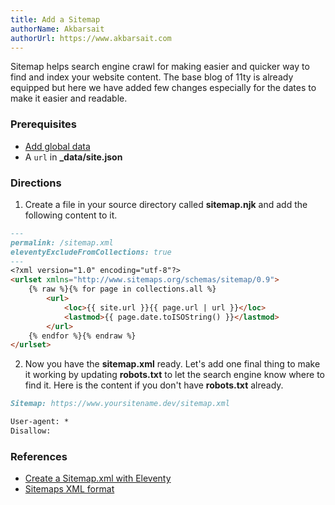 ```yaml
---
title: Add a Sitemap
authorName: Akbarsait
authorUrl: https://www.akbarsait.com
---
```


Sitemap helps search engine crawl for making easier and quicker way to find and index your website content. The base blog of 11ty is already equipped but here we have added few changes especially for the dates to make it easier and readable. 

### Prerequisites

- [Add global data](../add-global-data/)
- A `url` in **_data/site.json**

### Directions
1. Create a file in your source directory  called **sitemap.njk** and add the following content to it.

```md
---
permalink: /sitemap.xml
eleventyExcludeFromCollections: true
---
<?xml version="1.0" encoding="utf-8"?>
<urlset xmlns="http://www.sitemaps.org/schemas/sitemap/0.9">
    {% raw %}{% for page in collections.all %}
        <url>
            <loc>{{ site.url }}{{ page.url | url }}</loc>
            <lastmod>{{ page.date.toISOString() }}</lastmod>
        </url>
    {% endfor %}{% endraw %}
</urlset>
```

2. Now you have the **sitemap.xml** ready. Let's add one final thing to make it working by updating **robots.txt** to let the search engine know where to find it. Here is the content if you don't have  **robots.txt** already. 

```md
Sitemap: https://www.yoursitename.dev/sitemap.xml

User-agent: *
Disallow:
```

### References

- [Create a Sitemap.xml with Eleventy](https://www.belter.io/eleventy-sitemap/)
- [Sitemaps XML format](https://www.sitemaps.org/protocol.html)